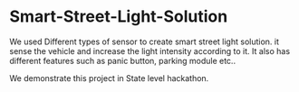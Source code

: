# Smart-Street-Light-Solution

We used Different types of sensor to create smart street light solution. it sense the vehicle and increase the light intensity according to it. It also has different features such as panic button, parking module etc.. 

We demonstrate this project in State level hackathon.
